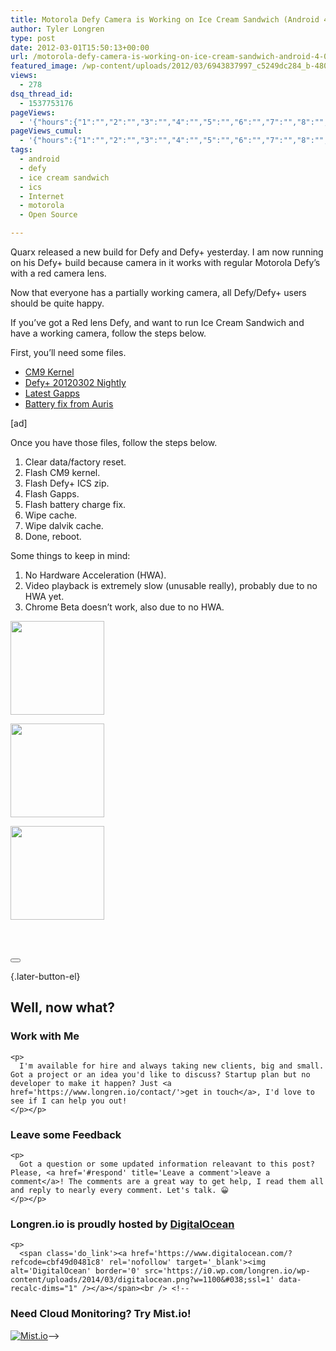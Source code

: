 ```yaml
---
title: Motorola Defy Camera is Working on Ice Cream Sandwich (Android 4.0)
author: Tyler Longren
type: post
date: 2012-03-01T15:50:13+00:00
url: /motorola-defy-camera-is-working-on-ice-cream-sandwich-android-4-0/
featured_image: /wp-content/uploads/2012/03/6943837997_c5249dc284_b-480x270.jpg
views:
  - 278
dsq_thread_id:
  - 1537753176
pageViews:
  - '{"hours":{"1":"","2":"","3":"","4":"","5":"","6":"","7":"","8":"","9":"","10":"","11":"","12":"","13":"","14":"","15":"","16":"","17":"","18":"","19":"","20":"","21":"","22":"","23":"","24":"","25":"","26":"","27":"","28":"","29":"","30":"","31":"","32":"","33":"","34":"","35":"","36":"","37":"","38":"","39":"","40":"","41":"","42":"","43":"","44":"","45":"","46":"","47":""},"days":{"2":"","3":"","4":"","5":"","6":"","7":"","8":"","9":"","10":"","11":"","12":"","13":"","14":""},"weeks":{"3":"","4":"","5":"","6":"","7":"","8":"","9":"","10":"","11":"","12":""},"months":{"4":"","5":"","6":"","7":"","8":"","9":"","10":"","11":"","12":"","13":"","14":"","15":"","16":"","17":"","18":"","19":"","20":"","21":"","22":"","23":"","24":""}}'
pageViews_cumul:
  - '{"hours":{"1":"","2":"","3":"","4":"","5":"","6":"","7":"","8":"","9":"","10":"","11":"","12":"","13":"","14":"","15":"","16":"","17":"","18":"","19":"","20":"","21":"","22":"","23":"","24":"","25":"","26":"","27":"","28":"","29":"","30":"","31":"","32":"","33":"","34":"","35":"","36":"","37":"","38":"","39":"","40":"","41":"","42":"","43":"","44":"","45":"","46":"","47":""},"days":{"2":"","3":"","4":"","5":"","6":"","7":"","8":"","9":"","10":"","11":"","12":"","13":"","14":""},"weeks":{"3":"","4":"","5":"","6":"","7":"","8":"","9":"","10":"","11":"","12":""},"months":{"4":"","5":"","6":"","7":"","8":"","9":"","10":"","11":"","12":"","13":"","14":"","15":"","16":"","17":"","18":"","19":"","20":"","21":"","22":"","23":"","24":""}}'
tags:
  - android
  - defy
  - ice cream sandwich
  - ics
  - Internet
  - motorola
  - Open Source

---
```

Quarx released a new build for Defy and Defy+ yesterday. I am now running on his Defy+ build because camera in it works with regular Motorola Defy&#8217;s with a red camera lens. 

Now that everyone has a partially working camera, all Defy/Defy+ users should be quite happy.

If you&#8217;ve got a Red lens Defy, and want to run Ice Cream Sandwich and have a working camera, follow the steps below.

First, you&#8217;ll need some files.

  * [CM9 Kernel][1]
  * [Defy+ 20120302 Nightly][2]
  * [Latest Gapps][3]
  * [Battery fix from Auris][4]

[ad]  
<!--more-->

  
Once you have those files, follow the steps below.

  1. Clear data/factory reset.
  2. Flash CM9 kernel.
  3. Flash Defy+ ICS zip.
  4. Flash Gapps.
  5. Flash battery charge fix.
  6. Wipe cache.
  7. Wipe dalvik cache.
  8. Done, reboot.

Some things to keep in mind:

  1. No Hardware Acceleration (HWA).
  2. Video playback is extremely slow (unusable really), probably due to no HWA yet. 
  3. Chrome Beta doesn&#8217;t work, also due to no HWA.

<!-- see gallery_shortcode() in wp-includes/media.php -->

<div id='gallery-10' class='gallery galleryid-3341'>
  <dl class='gallery-item'>
    <dt class='gallery-icon'>
      <a href='https://www.longren.io/motorola-defy-camera-is-working-on-ice-cream-sandwich-android-4-0/6943838119_4a8d64e799_b/'><img width="150" height="150" src="https://i0.wp.com/www.longren.io/wp-content/uploads/2012/03/6943838119_4a8d64e799_b.jpg?resize=150%2C150&#038;ssl=1" class="attachment-thumbnail size-thumbnail" alt="" loading="lazy" srcset="https://i0.wp.com/www.longren.io/wp-content/uploads/2012/03/6943838119_4a8d64e799_b.jpg?resize=150%2C150&ssl=1 150w, https://i0.wp.com/www.longren.io/wp-content/uploads/2012/03/6943838119_4a8d64e799_b.jpg?zoom=2&resize=150%2C150&ssl=1 300w, https://i0.wp.com/www.longren.io/wp-content/uploads/2012/03/6943838119_4a8d64e799_b.jpg?zoom=3&resize=150%2C150&ssl=1 450w" sizes="(max-width: 150px) 100vw, 150px" data-recalc-dims="1" /></a>
    </dt>
  </dl>
  
  <dl class='gallery-item'>
    <dt class='gallery-icon'>
      <a href='https://www.longren.io/motorola-defy-camera-is-working-on-ice-cream-sandwich-android-4-0/6797724622_bb8d764d75_b/'><img width="150" height="150" src="https://i1.wp.com/www.longren.io/wp-content/uploads/2012/03/6797724622_bb8d764d75_b.jpg?resize=150%2C150&#038;ssl=1" class="attachment-thumbnail size-thumbnail" alt="" loading="lazy" srcset="https://i1.wp.com/www.longren.io/wp-content/uploads/2012/03/6797724622_bb8d764d75_b.jpg?resize=150%2C150&ssl=1 150w, https://i1.wp.com/www.longren.io/wp-content/uploads/2012/03/6797724622_bb8d764d75_b.jpg?zoom=2&resize=150%2C150&ssl=1 300w, https://i1.wp.com/www.longren.io/wp-content/uploads/2012/03/6797724622_bb8d764d75_b.jpg?zoom=3&resize=150%2C150&ssl=1 450w" sizes="(max-width: 150px) 100vw, 150px" data-recalc-dims="1" /></a>
    </dt>
  </dl>
  
  <dl class='gallery-item'>
    <dt class='gallery-icon'>
      <a href='https://www.longren.io/motorola-defy-camera-is-working-on-ice-cream-sandwich-android-4-0/6943837997_c5249dc284_b/'><img width="150" height="150" src="https://i0.wp.com/www.longren.io/wp-content/uploads/2012/03/6943837997_c5249dc284_b.jpg?resize=150%2C150&#038;ssl=1" class="attachment-thumbnail size-thumbnail" alt="" loading="lazy" srcset="https://i0.wp.com/www.longren.io/wp-content/uploads/2012/03/6943837997_c5249dc284_b.jpg?resize=150%2C150&ssl=1 150w, https://i0.wp.com/www.longren.io/wp-content/uploads/2012/03/6943837997_c5249dc284_b.jpg?zoom=2&resize=150%2C150&ssl=1 300w, https://i0.wp.com/www.longren.io/wp-content/uploads/2012/03/6943837997_c5249dc284_b.jpg?zoom=3&resize=150%2C150&ssl=1 450w" sizes="(max-width: 150px) 100vw, 150px" data-recalc-dims="1" /></a>
    </dt>
  </dl>
  
  <br style="clear: both" /> <br style='clear: both;' />
</div>

<div class="wpulike wpulike-default " >
  <div class="wp_ulike_general_class wp_ulike_is_not_liked">
    <button type="button"
					aria-label="Like Button"
					data-ulike-id="3341"
					data-ulike-nonce="a28c185d95"
					data-ulike-type="likeThis"
					data-ulike-template="wpulike-default"
					data-ulike-display-likers="0"
					data-ulike-disable-pophover="0"
					class="wp_ulike_btn wp_ulike_put_image wp_likethis_3341"></button><span class="count-box"></span>
  </div>
</div>

[][5]{.later-button-el}

<div class='what-next'>
  <h2>
    Well, now what?
  </h2>
  
  <div class='hire'>
    <h3>
      Work with Me
    </h3>
    
    <p>
      I'm available for hire and always taking new clients, big and small. Got a project or an idea you'd like to discuss? Startup plan but no developer to make it happen? Just <a href='https://www.longren.io/contact/'>get in touch</a>, I'd love to see if I can help you out!
    </p></p>
  </div>
  
  <div class='hire'>
    <h3>
      Leave some Feedback
    </h3>
    
    <p>
      Got a question or some updated information releavant to this post? Please, <a href='#respond' title='Leave a comment'>leave a comment</a>! The comments are a great way to get help, I read them all and reply to nearly every comment. Let's talk. 😀
    </p></p>
  </div>
  
  <div class='now-what-bottom-ad'>
    <h3>
      Longren.io is proudly hosted by <a href='https://www.digitalocean.com/?refcode=cbf49d0481c8'>DigitalOcean</a>
    </h3>
    
    <p>
      <span class='do_link'><a href='https://www.digitalocean.com/?refcode=cbf49d0481c8' rel='nofollow' target='_blank'><img alt='DigitalOcean' border='0' src='https://i0.wp.com/longren.io/wp-content/uploads/2014/03/digitalocean.png?w=1100&#038;ssl=1' data-recalc-dims="1" /></a></span><br /> <!--

<h3>Need Cloud Monitoring? Try Mist.io!</h3>

<span class='do_link'><a href='http://mist.io/?ref=tyler' rel='nofollow' target='_blank'><img alt='Mist.io' border='0' src='https://i0.wp.com/longren.io/wp-content/uploads/2014/04/mistio.jpg?w=1100&#038;ssl=1' data-recalc-dims="1"></a></span>--></div> </div>

 [1]: http://defy.wdscript.fr/kernel/CM9_Kernel-signed.zip
 [2]: http://quarx2k.ru/cm9-nightly-defy+/CM9-ICS-MR1-120302-jordan.zip
 [3]: http://goo-inside.me/gapps/gapps-ics-20120224-signed.zip
 [4]: http://dl.dropbox.com/u/29851821/ICS%20Defy%20Red%20Lense%20Battery%20Fix.zip
 [5]: #